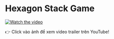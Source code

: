 # Hexagon Stack Game

[![Watch the video](https://img.youtube.com/vi/t6vpuORvJrE/hqdefault.jpg)](https://www.youtube.com/watch?v=t6vpuORvJrE)

👉 Click vào ảnh để xem video trailer trên YouTube!
